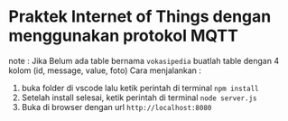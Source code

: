 # Praktek Internet of Things dengan menggunakan protokol MQTT
note : Jika Belum ada table bernama `vokasipedia` buatlah table dengan 4 kolom (id, message, value, foto) 
Cara menjalankan :
 1. buka folder di vscode lalu ketik perintah di terminal `npm install`
 2. Setelah install selesai, ketik perintah di terminal `node server.js`
 3. Buka di browser dengan url `http://localhost:8080`
